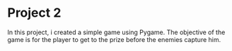 # Project 2
In this project, i created a simple game using Pygame.
The objective of the game is for the player to get to the prize before the enemies capture him. 
